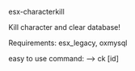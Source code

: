 esx-characterkill

Kill character and clear database!

Requirements: esx_legacy, oxmysql

easy to use command: --> ck [id]

